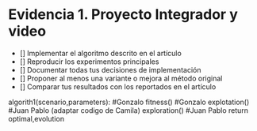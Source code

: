 # Evidencia 1. Proyecto Integrador y video

- [] Implementar el algoritmo descrito en el artículo
- [] Reproducir los experimentos principales
- [] Documentar todas tus decisiones de implementación
- [] Proponer al menos una variante o mejora al método original
- [] Comparar tus resultados con los reportados en el artículo

algorith1(scenario,parameters): #Gonzalo
fitness() #Gonzalo
explotation() #Juan Pablo (adaptar codigo de Camila)
exploration() #Juan Pablo
return optimal,evolution
